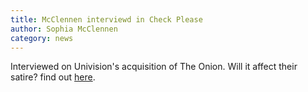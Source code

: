 ```yaml
---
title: McClennen interviewd in Check Please
author: Sophia McClennen
category: news
---
```


Interviewed on Univision's acquisition of The Onion. Will it affect their satire? find out [here](http://checkplease.humorfeed.com/issues/2016/20160125inc.php).